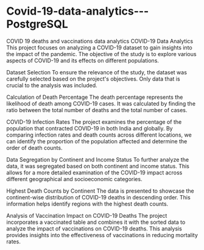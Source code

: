 # Covid-19-data-analytics---PostgreSQL
COVID 19 deaths and vaccinations data analytics
COVID-19 Data Analytics
This project focuses on analyzing a COVID-19 dataset to gain insights into the impact of the pandemic. The objective of the study is to explore various aspects of COVID-19 and its effects on different populations.

Dataset Selection
To ensure the relevance of the study, the dataset was carefully selected based on the project's objectives. Only data that is crucial to the analysis was included.

Calculation of Death Percentage
The death percentage represents the likelihood of death among COVID-19 cases. It was calculated by finding the ratio between the total number of deaths and the total number of cases.

COVID-19 Infection Rates
The project examines the percentage of the population that contracted COVID-19 in both India and globally. By comparing infection rates and death counts across different locations, we can identify the proportion of the population affected and determine the order of death counts.

Data Segregation by Continent and Income Status
To further analyze the data, it was segregated based on both continent and income status. This allows for a more detailed examination of the COVID-19 impact across different geographical and socioeconomic categories.

Highest Death Counts by Continent
The data is presented to showcase the continent-wise distribution of COVID-19 deaths in descending order. This information helps identify regions with the highest death counts.

Analysis of Vaccination Impact on COVID-19 Deaths
The project incorporates a vaccinated table and combines it with the sorted data to analyze the impact of vaccinations on COVID-19 deaths. This analysis provides insights into the effectiveness of vaccinations in reducing mortality rates.





